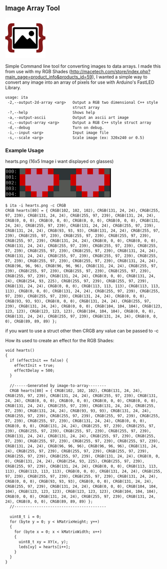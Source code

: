 ## Image Array Tool ##
![](https://raw.githubusercontent.com/xitiomet/image-to-array/master/res/icon128.png)

Simple Command line tool for converting images to data arrays. I made this from use with my RGB Shades (http://macetech.com/store/index.php?main_page=product_info&products_id=59), I wanted a simple way to convert any image into an array of pixels for use with Arduino's FastLED Library.

```
usage: ita
 -2,--output-2d-array <arg>   Output a RGB two dimensional C++ style
                              struct array
 -?,--help                    Shows help
 -a,--output-ascii            Output an ascii art image
 -c,--output-array <arg>      Output a RGB C++ style struct array
 -d,--debug                   Turn on debug.
 -i,--input <arg>             Input image file
 -s,--scale <arg>             Scale image (ex: 320x240 or 0.5)
```

### Example Usage ###
hearts.png (16x5 Image i want displayed on glasses)

![](https://raw.githubusercontent.com/xitiomet/image-to-array/master/res/hearts2.png)
```
$ ita -i hearts.png -c CRGB
CRGB hearts[80] = { CRGB(102, 102, 102), CRGB(131, 24, 24), CRGB(255, 97, 239), CRGB(131, 24, 24), CRGB(255, 97, 239), CRGB(131, 24, 24), CRGB(0, 0, 0), CRGB(0, 0, 0), CRGB(0, 0, 0), CRGB(0, 0, 0), CRGB(131, 24, 24), CRGB(255, 97, 239), CRGB(131, 24, 24), CRGB(255, 97, 239), CRGB(131, 24, 24), CRGB(93, 93, 93), CRGB(131, 24, 24), CRGB(255, 97, 239), CRGB(255, 97, 239), CRGB(255, 97, 239), CRGB(255, 97, 239), CRGB(255, 97, 239), CRGB(131, 24, 24), CRGB(0, 0, 0), CRGB(0, 0, 0), CRGB(131, 24, 24), CRGB(255, 97, 239), CRGB(255, 97, 239), CRGB(255, 97, 239), CRGB(255, 97, 239), CRGB(255, 97, 239), CRGB(131, 24, 24), CRGB(131, 24, 24), CRGB(255, 97, 239), CRGB(255, 97, 239), CRGB(255, 97, 239), CRGB(255, 97, 239), CRGB(255, 97, 239), CRGB(131, 24, 24), CRGB(96, 96, 96), CRGB(96, 96, 96), CRGB(131, 24, 24), CRGB(255, 97, 239), CRGB(255, 97, 239), CRGB(255, 97, 239), CRGB(255, 97, 239), CRGB(255, 97, 239), CRGB(131, 24, 24), CRGB(0, 0, 0), CRGB(131, 24, 24), CRGB(254, 93, 225), CRGB(255, 97, 239), CRGB(255, 97, 239), CRGB(131, 24, 24), CRGB(0, 0, 0), CRGB(113, 113, 113), CRGB(113, 113, 113), CRGB(0, 0, 0), CRGB(131, 24, 24), CRGB(255, 97, 239), CRGB(255, 97, 239), CRGB(255, 97, 239), CRGB(131, 24, 24), CRGB(0, 0, 0), CRGB(93, 93, 93), CRGB(0, 0, 0), CRGB(131, 24, 24), CRGB(255, 97, 239), CRGB(131, 24, 24), CRGB(0, 0, 0), CRGB(104, 104, 104), CRGB(123, 123, 123), CRGB(123, 123, 123), CRGB(104, 104, 104), CRGB(0, 0, 0), CRGB(131, 24, 24), CRGB(255, 97, 239), CRGB(131, 24, 24), CRGB(0, 0, 0), CRGB(89, 89, 89) };
```
if you want to use a struct other then CRGB any value can be passed to -c

How its used to create an effect for the RGB Shades:
```
void hearts()
{
  if (effectInit == false) {
    effectInit = true;
    effectDelay = 500;
  }

  //------Generated by image-to-array--------
  CRGB hearts[80] = { CRGB(102, 102, 102), CRGB(131, 24, 24), CRGB(255, 97, 239), CRGB(131, 24, 24), CRGB(255, 97, 239), CRGB(131, 24, 24), CRGB(0, 0, 0), CRGB(0, 0, 0), CRGB(0, 0, 0), CRGB(0, 0, 0), CRGB(131, 24, 24), CRGB(255, 97, 239), CRGB(131, 24, 24), CRGB(255, 97, 239), CRGB(131, 24, 24), CRGB(93, 93, 93), CRGB(131, 24, 24), CRGB(255, 97, 239), CRGB(255, 97, 239), CRGB(255, 97, 239), CRGB(255, 97, 239), CRGB(255, 97, 239), CRGB(131, 24, 24), CRGB(0, 0, 0), CRGB(0, 0, 0), CRGB(131, 24, 24), CRGB(255, 97, 239), CRGB(255, 97, 239), CRGB(255, 97, 239), CRGB(255, 97, 239), CRGB(255, 97, 239), CRGB(131, 24, 24), CRGB(131, 24, 24), CRGB(255, 97, 239), CRGB(255, 97, 239), CRGB(255, 97, 239), CRGB(255, 97, 239), CRGB(255, 97, 239), CRGB(131, 24, 24), CRGB(96, 96, 96), CRGB(96, 96, 96), CRGB(131, 24, 24), CRGB(255, 97, 239), CRGB(255, 97, 239), CRGB(255, 97, 239), CRGB(255, 97, 239), CRGB(255, 97, 239), CRGB(131, 24, 24), CRGB(0, 0, 0), CRGB(131, 24, 24), CRGB(254, 93, 225), CRGB(255, 97, 239), CRGB(255, 97, 239), CRGB(131, 24, 24), CRGB(0, 0, 0), CRGB(113, 113, 113), CRGB(113, 113, 113), CRGB(0, 0, 0), CRGB(131, 24, 24), CRGB(255, 97, 239), CRGB(255, 97, 239), CRGB(255, 97, 239), CRGB(131, 24, 24), CRGB(0, 0, 0), CRGB(93, 93, 93), CRGB(0, 0, 0), CRGB(131, 24, 24), CRGB(255, 97, 239), CRGB(131, 24, 24), CRGB(0, 0, 0), CRGB(104, 104, 104), CRGB(123, 123, 123), CRGB(123, 123, 123), CRGB(104, 104, 104), CRGB(0, 0, 0), CRGB(131, 24, 24), CRGB(255, 97, 239), CRGB(131, 24, 24), CRGB(0, 0, 0), CRGB(89, 89, 89) };
  //-----------------------------------------
  
  uint8_t i = 0;
  for (byte y = 0; y < kMatrixHeight; y++)
  {
    for (byte x = 0; x < kMatrixWidth; x++)
    {
      uint8_t xy = XY(x, y);
      leds[xy] = hearts[i++];
    }
  }
}

```